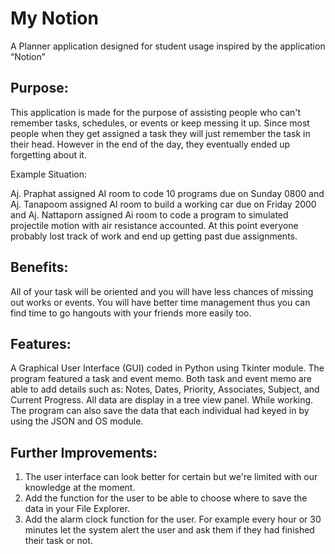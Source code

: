 # My Notion
A Planner application designed for student usage inspired by the application “Notion”

## Purpose:

This application is made for the purpose of assisting people who can't remember tasks, schedules, or events or keep messing it up.
Since most people when they get assigned a task they will just remember the task in their head. However in the end of the day, they eventually ended up forgetting about it.

Example Situation: 

Aj. Praphat assigned AI room to code 10 programs due on Sunday 0800 and Aj. Tanapoom assigned AI room to build a working car due on Friday 2000 and Aj. Nattaporn assigned Ai room to code a program to simulated projectile motion with air resistance accounted.
At this point everyone probably lost track of work and end up getting past due assignments.

## Benefits:

All of your task will be oriented and you will have less chances of missing out works or events. You will have better time management thus you can find time to go hangouts with your friends more easily too.

## Features:

A Graphical User Interface (GUI) coded in Python using Tkinter module. The program featured a task and event memo. 
Both task and event memo are able to add details such as: Notes, Dates, Priority, Associates, Subject, and Current Progress. All data are display in a tree view panel. 
While working. The program can also save the data that each individual had keyed in by using the JSON and OS module. 

## Further Improvements:

1. The user interface can look better for certain but we're limited with our knowledge at the moment.
2. Add the function for the user to be able to choose where to save the data in your File Explorer.
3. Add the alarm clock function for the user. For example every hour or 30 minutes let the system alert the user and ask them if they had finished their task or not. 
